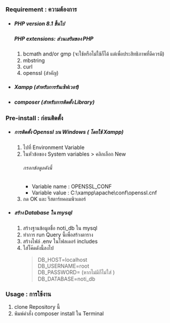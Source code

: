 <!DOCTYPE html>
<html lang="en">
<head>
    <title>Document</title>
</head>
<body>
<h3>Requirement : ความต้องการ</h5>
    <ul>
        <li><h5>PHP version 8.1 ขึ้นไป </h5></li>
        <h5>PHP extensions: ส่วนเสริมของ PHP</h5>
            <ol>
                <li>bcmath and/or gmp (จะใช้หรือไม่ใช้ก็ได้ แต่เพื่อประสิทธิภาพที่ดีควรมี)</li>
                <li>mbstring</li>
                <li>curl</li>
                <li>openssl (สำคัญ) </li>
            </ol>
        <li><h5>Xampp (สำหรับการรันเซิฟเวอร์)</h5></li>
        <li><h5>composer (สำหรับการติดตั้ง Library)</h5></li>
    </ul>
<h3>Pre-install : ก่อนติดตั้ง</h3>
<ul>
   <li><h5>การติดตั้ง Openssl บน Windows ( โดยใช้ Xampp)</h5></li>
    <ol>
        <li>ไปที่ Environment Variable</li>
        <li>ในหัวข้อของ System variables > คลิกเลือก New </li>
        <h6>กรอกข้อมูลดังนี้</h6>
        <ul>
            <li>Variable name : OPENSSL_CONF</li>
            <li>Variable value : C:\xampp\apache\conf\openssl.cnf</li>
        </ul>
        <li>กด OK และ รีสตาร์ทคอมพิวเตอร์</li>
    </ol>
    <li><h5>สร้าง Database ใน mysql</h5></li>
    <ol>
        <li>สร้างฐานข้อมูลชื่อ noti_db ใน mysql</li>
        <li>ทำการ run Query นี้เพื่อสร้างตาราง</li>
        <li>สร้างไฟล์ .env ในโฟลเดอร์ includes</li>
        <li>ใส่โค๊ดดังนี้ลงไป</li>
        <blockquote>
            DB_HOST=localhost <br>
            DB_USERNAME=root <br>
            DB_PASSWORD= (หากไม่มีก็ไม่ใส่ ) <br>
            DB_DATABASE=noti_db <br>
        </blockquote>
    </ol>
</ul>
<h3>Usage : การใช้งาน</h3>
    <ol>
        <li>clone Repository นี้</li>
        <li>พิมพ์คำสั่ง composer install ใน Terminal</li>
    </ol>
</body>
</html>
